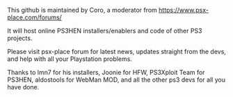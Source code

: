 This github is maintained by Coro, a moderator from https://www.psx-place.com/forums/

It will host online PS3HEN installers/enablers and code of other PS3 projects.

Please visit psx-place forum for latest news, updates straight from the devs, and help with all your Playstation problems.

Thanks to lmn7 for his installers, Joonie for HFW, PS3Xploit Team for PS3HEN, aldostools for WebMan MOD, and all the other ps3 devs for all you have done.
